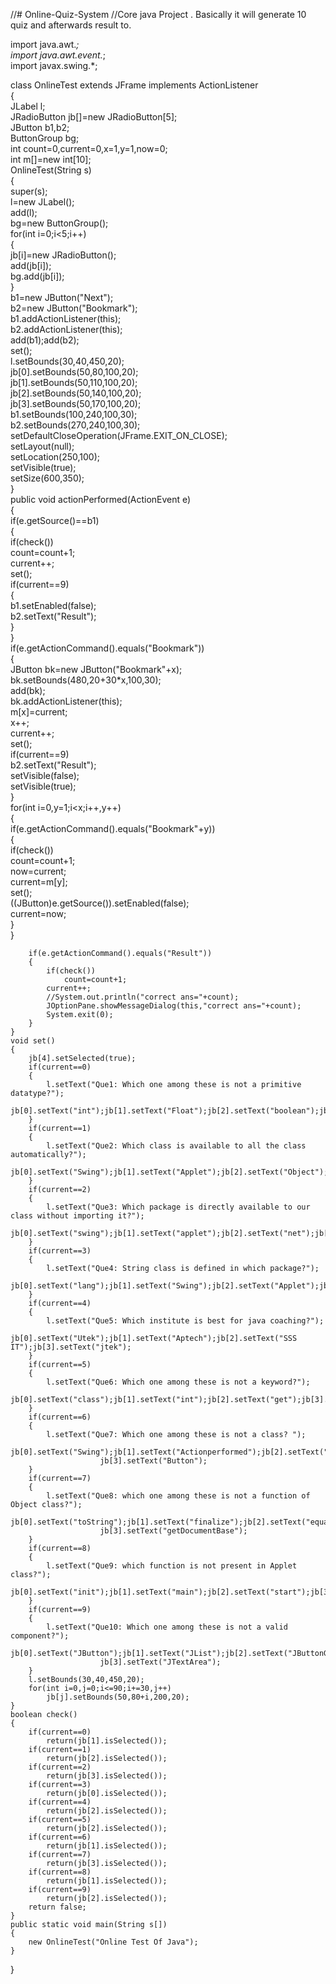 //# Online-Quiz-System
 //Core java Project . Basically it will generate 10 quiz and afterwards result to.




import java.awt.*;  
import java.awt.event.*;  
import javax.swing.*;  
  
class OnlineTest extends JFrame implements ActionListener  
{  
    JLabel l;  
    JRadioButton jb[]=new JRadioButton[5];  
    JButton b1,b2;  
    ButtonGroup bg;  
    int count=0,current=0,x=1,y=1,now=0;  
    int m[]=new int[10];      
    OnlineTest(String s)  
    {  
        super(s);  
        l=new JLabel();  
        add(l);  
        bg=new ButtonGroup();  
        for(int i=0;i<5;i++)  
        {  
            jb[i]=new JRadioButton();     
            add(jb[i]);  
            bg.add(jb[i]);  
        }  
        b1=new JButton("Next");  
        b2=new JButton("Bookmark");  
        b1.addActionListener(this);  
        b2.addActionListener(this);  
        add(b1);add(b2);  
        set();  
        l.setBounds(30,40,450,20);  
        jb[0].setBounds(50,80,100,20);  
        jb[1].setBounds(50,110,100,20);  
        jb[2].setBounds(50,140,100,20);  
        jb[3].setBounds(50,170,100,20);  
        b1.setBounds(100,240,100,30);  
        b2.setBounds(270,240,100,30);  
        setDefaultCloseOperation(JFrame.EXIT_ON_CLOSE);  
        setLayout(null);  
        setLocation(250,100);  
        setVisible(true);  
        setSize(600,350);  
    }  
    public void actionPerformed(ActionEvent e)  
    {  
        if(e.getSource()==b1)  
        {  
            if(check())  
                count=count+1;  
            current++;  
            set();    
            if(current==9)  
            {  
                b1.setEnabled(false);  
                b2.setText("Result");  
            }  
        }  
        if(e.getActionCommand().equals("Bookmark"))  
        {  
            JButton bk=new JButton("Bookmark"+x);  
            bk.setBounds(480,20+30*x,100,30);  
            add(bk);  
            bk.addActionListener(this);  
            m[x]=current;  
            x++;  
            current++;  
            set();    
            if(current==9)  
                b2.setText("Result");  
            setVisible(false);  
            setVisible(true);  
        }  
        for(int i=0,y=1;i<x;i++,y++)  
        {  
        if(e.getActionCommand().equals("Bookmark"+y))  
        {  
            if(check())  
                count=count+1;  
            now=current;  
            current=m[y];  
            set();  
            ((JButton)e.getSource()).setEnabled(false);  
            current=now;  
        }  
        }  
      
        if(e.getActionCommand().equals("Result"))  
        {  
            if(check())  
                count=count+1;  
            current++;  
            //System.out.println("correct ans="+count);  
            JOptionPane.showMessageDialog(this,"correct ans="+count);  
            System.exit(0);  
        }  
    }  
    void set()  
    {  
        jb[4].setSelected(true);  
        if(current==0)  
        {  
            l.setText("Que1: Which one among these is not a primitive datatype?");  
            jb[0].setText("int");jb[1].setText("Float");jb[2].setText("boolean");jb[3].setText("char");   
        }  
        if(current==1)  
        {  
            l.setText("Que2: Which class is available to all the class automatically?");  
            jb[0].setText("Swing");jb[1].setText("Applet");jb[2].setText("Object");jb[3].setText("ActionEvent");  
        }  
        if(current==2)  
        {  
            l.setText("Que3: Which package is directly available to our class without importing it?");  
            jb[0].setText("swing");jb[1].setText("applet");jb[2].setText("net");jb[3].setText("lang");  
        }  
        if(current==3)  
        {  
            l.setText("Que4: String class is defined in which package?");  
            jb[0].setText("lang");jb[1].setText("Swing");jb[2].setText("Applet");jb[3].setText("awt");  
        }  
        if(current==4)  
        {  
            l.setText("Que5: Which institute is best for java coaching?");  
            jb[0].setText("Utek");jb[1].setText("Aptech");jb[2].setText("SSS IT");jb[3].setText("jtek");  
        }  
        if(current==5)  
        {  
            l.setText("Que6: Which one among these is not a keyword?");  
            jb[0].setText("class");jb[1].setText("int");jb[2].setText("get");jb[3].setText("if");  
        }  
        if(current==6)  
        {  
            l.setText("Que7: Which one among these is not a class? ");  
            jb[0].setText("Swing");jb[1].setText("Actionperformed");jb[2].setText("ActionEvent");  
                        jb[3].setText("Button");  
        }  
        if(current==7)  
        {  
            l.setText("Que8: which one among these is not a function of Object class?");  
            jb[0].setText("toString");jb[1].setText("finalize");jb[2].setText("equals");  
                        jb[3].setText("getDocumentBase");         
        }  
        if(current==8)  
        {  
            l.setText("Que9: which function is not present in Applet class?");  
            jb[0].setText("init");jb[1].setText("main");jb[2].setText("start");jb[3].setText("destroy");  
        }  
        if(current==9)  
        {  
            l.setText("Que10: Which one among these is not a valid component?");  
            jb[0].setText("JButton");jb[1].setText("JList");jb[2].setText("JButtonGroup");  
                        jb[3].setText("JTextArea");  
        }  
        l.setBounds(30,40,450,20);  
        for(int i=0,j=0;i<=90;i+=30,j++)  
            jb[j].setBounds(50,80+i,200,20);  
    }  
    boolean check()  
    {  
        if(current==0)  
            return(jb[1].isSelected());  
        if(current==1)  
            return(jb[2].isSelected());  
        if(current==2)  
            return(jb[3].isSelected());  
        if(current==3)  
            return(jb[0].isSelected());  
        if(current==4)  
            return(jb[2].isSelected());  
        if(current==5)  
            return(jb[2].isSelected());  
        if(current==6)  
            return(jb[1].isSelected());  
        if(current==7)  
            return(jb[3].isSelected());  
        if(current==8)  
            return(jb[1].isSelected());  
        if(current==9)  
            return(jb[2].isSelected());  
        return false;  
    }  
    public static void main(String s[])  
    {  
        new OnlineTest("Online Test Of Java");  
    }  
}  
